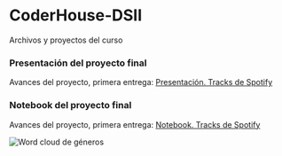 # CoderHouse-DSII
Archivos y proyectos del curso
<body>
<h3>Presentación del proyecto final</h3>
<p>Avances del proyecto, primera entrega:
<a href="https://docs.google.com/presentation/d/1MVy9oHEZkExkrYeSGK2tfR5bUfjplE5V5L_KfKkOtFQ/edit?usp=sharing">Presentación. Tracks de Spotify</a>
</p>

<h3>Notebook del proyecto final</h3>
<p>Avances del proyecto, primera entrega:
<a href= "https://colab.research.google.com/drive/1XBrZGAdhuQjTePV4IR9DrC48BG_Iwkjx?usp=sharing">Notebook. Tracks de Spotify</a> 
</p>
<img src="Primera_Entrega/PortadaV3.png" alt="Word cloud de géneros">
</body>

